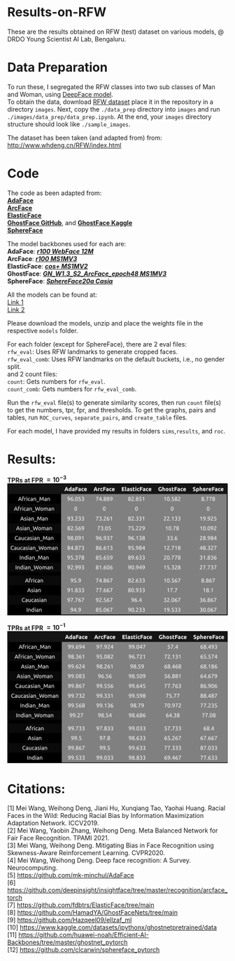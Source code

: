 # Results-on-RFW
These are the results obtained on RFW (test) dataset on various models, @ DRDO Young Scientist AI Lab, Bengaluru.

# Data Preparation
To run these, I segregated the RFW classes into two sub classes of Man and Woman, using [DeepFace model](https://github.com/serengil/deepface).  
To obtain the data, download [RFW dataset](http://www.whdeng.cn/RFW/index.html) place it in the repository in a directory `images`. Next, copy the `./data_prep` directory into `images` and run `./images/data_prep/data_prep.ipynb`. At the end, your `images` directory structure should look like `./sample_images`.

The dataset has been taken (and adapted from) from: http://www.whdeng.cn/RFW/index.html

# Code
The code as been adapted from:   
[**AdaFace**](https://github.com/mk-minchul/AdaFace)    
[**ArcFace**](https://github.com/deepinsight/insightface/tree/master/recognition/arcface_torch)    
[**ElasticFace**](https://github.com/fdbtrs/ElasticFace/tree/main)    
[**GhostFace GitHub**](https://github.com/HamadYA/GhostFaceNets/tree/main), and [**GhostFace Kaggle**](https://www.kaggle.com/datasets/tempusme/ghostfacenet)       
[**SphereFace**](https://github.com/clcarwin/sphereface_pytorch)   

The model backbones used for each are:  
**AdaFace**: [***r100 WebFace 12M***](https://drive.google.com/file/d/1dswnavflETcnAuplZj1IOKKP0eM8ITgT/view)   
**ArcFace**: [***r100 MS1MV3***](https://onedrive.live.com/?authkey=%21AFZjr283nwZHqbA&id=4A83B6B633B029CC%215585&cid=4A83B6B633B029CC)   
**ElasticFace**: [***cos+ MS1MV2***](https://drive.google.com/drive/folders/19LXrjVNt60JBZP7JqsvOSWMwGLGrcJl5)   
**GhostFace**: [***GN_W1.3_S2_ArcFace_epoch48 MS1MV3***](https://www.kaggle.com/datasets/tempusme/ghostfacenet)   
**SphereFace**: [***SphereFace20a Casia***](https://github.com/clcarwin/sphereface_pytorch/tree/master/model)   

All the models can be found at:  
[Link 1](https://drive.google.com/file/d/1YWIrkFIHw-Q6KUAyX7x7GZXAt4Bw5p1q/view?usp=sharing)   
[Link 2](https://drive.google.com/file/d/1WxQ_1BYRx1g-4zIEKTywDW8-GWNCQ6ea/view?usp=sharing) 

Please download the models, unzip and place the weights file in the respective `models` folder.  

For each folder (except for SphereFace), there are 2 eval files:  
`rfw_eval`: Uses RFW landmarks to generate cropped faces.  
`rfw_eval_comb`: Uses RFW landmarks on the default buckets, i.e., no gender split.  
and 2 count files:  
`count`: Gets numbers for `rfw_eval`.    
`count_comb`: Gets numbers for `rfw_eval_comb`.  

Run the `rfw_eval` file(s) to generate similarity scores, then run `count` file(s) to get the numbers, tpr, fpr, and thresholds. To get the graphs, pairs and tables, run `ROC_curves`, `separate_pairs`, and `create_table` files.

For each model, I have provided my results in folders `sims`,`results`, and `roc`.

# Results:

**TPRs at FPR $\mathbf{=10^{-3}}$**
![TPRs at FPR= 10^(-3)](./TPR@FPR=E-03.png "TPRs at FPR= 10^(-3)")

**TPRs at FPR $\mathbf{=10^{-1}}$**
![TPRs at FPR= 10^(-1)](./TPR@FPR=E-01.png "TPRs at FPR= 10^(-1)")


# Citations:  
[1] Mei Wang, Weihong Deng, Jiani Hu, Xunqiang Tao, Yaohai Huang. Racial Faces in the Wild: Reducing Racial Bias by Information Maximization Adaptation Network. ICCV2019.  
[2] Mei Wang, Yaobin Zhang, Weihong Deng. Meta Balanced Network for Fair Face Recognition. TPAMI 2021.  
[3] Mei Wang, Weihong Deng. Mitigating Bias in Face Recognition using Skewness-Aware Reinforcement Learning. CVPR2020.  
[4] Mei Wang, Weihong Deng. Deep face recognition: A Survey. Neurocomputing.  
[5] https://github.com/mk-minchul/AdaFace  
[6] https://github.com/deepinsight/insightface/tree/master/recognition/arcface_torch  
[7] https://github.com/fdbtrs/ElasticFace/tree/main  
[8] https://github.com/HamadYA/GhostFaceNets/tree/main  
[9] https://github.com/Hazqeel09/ellzaf_ml  
[10] https://www.kaggle.com/datasets/ipythonx/ghostnetpretrained/data  
[11] https://github.com/huawei-noah/Efficient-AI-Backbones/tree/master/ghostnet_pytorch  
[12] https://github.com/clcarwin/sphereface_pytorch   
